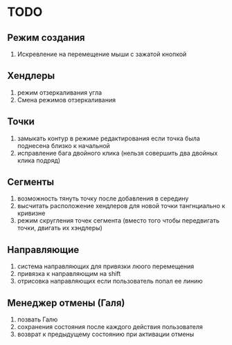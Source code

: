 # TODO

## Режим создания

1. Искревление на перемещение мыши с зажатой кнопкой

## Хендлеры

1. режим отзеркаливания угла
2. Смена режимов отзеркаливания

## Точки

1. замыкать контур в режиме редактирования если точка была поднесена близко к начальной
2. исправление бага двойного клика (нельзя совершить два двойных клика подряд)

## Сегменты

1. возможность тянуть точку после добавления в середину
2. высчитать расположение хендлеров для новой точки тангнциально к кривизне
3. режим скругления точек сегмента (вместо того чтобы передвигать точки, двигать их хэндлеры)

## Направляющие

1. система направляющих для привязки люого перемещения
2. привязка к направляющим на shift
3. отрисовка направляющих если пользователь попал ее линию

## Менеджер отмены (Галя)

1. позвать Галю
2. сохранения состояния после каждого действия пользователя
3. возврат к предыдущему состоянию при активации отмены
